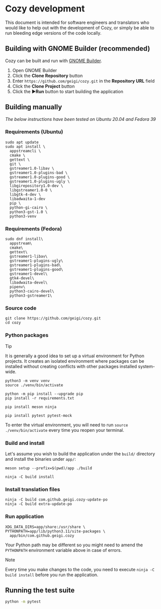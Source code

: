 # Cozy development

This document is intended for software engineers and translators who would like to help out with the development of Cozy, or simply be able to run bleeding edge versions of the code locally.


## Building with GNOME Builder (recommended)

Cozy can be built and run with [GNOME Builder](https://apps.gnome.org/Builder/).

1. Open GNOME Builder
2. Click the **Clone Repository** button
3. Enter `https://github.com/geigi/cozy.git` in the **Repository URL** field
4. Click the **Clone Project** button
5. Click the ▶️**Run** button to start building the application


## Building manually

_The below instructions have been tested on Ubuntu 20.04 and Fedora 39_


### Requirements (Ubuntu)

```console
sudo apt update
sudo apt install \
  appstreamcli \
  cmake \
  gettext \
  git \
  gstreamer1.0-libav \
  gstreamer1.0-plugins-bad \
  gstreamer1.0-plugins-good \
  gstreamer1.0-plugins-ugly \
  libgirepository1.0-dev \
  libgstreamer1.0-0 \
  libgtk-4-dev \
  libadwaita-1-dev
  pip \
  python-gi-cairo \
  python3-gst-1.0 \
  python3-venv
```


### Requirements (Fedora)

```console
sudo dnf install\
  appstream\
  cmake\
  gettext\
  gstreamer1-libav\
  gstreamer1-plugins-ugly\
  gstreamer1-plugins-bad\
  gstreamer1-plugins-good\
  gstreamer1-devel\
  gtk4-devel\
  libadwaita-devel\
  pipenv\
  python3-cairo-devel\
  python3-gstreamer1\
```


### Source code

```console
git clone https://github.com/geigi/cozy.git
cd cozy
```


### Python packages

> [!TIP]
> It is generally a good idea to set up a virtual environment for Python projects. It creates an isolated environment where packages can be installed without creating conflicts with other packages installed system-wide.

```console
python3 -m venv venv
source ./venv/bin/activate

python -m pip install --upgrade pip
pip install -r requirements.txt

pip install meson ninja

pip install pytest pytest-mock
```

To enter the virtual environment, you will need to run `source ./venv/bin/activate` every time you reopen your terminal.


### Build and install

Let's assume you wish to build the application under the `build/` directory and install the binaries under `app/`:

```console
meson setup --prefix=$(pwd)/app ./build

ninja -C build install
```


### Install translation files

```console
ninja -C build com.github.geigi.cozy-update-po
ninja -C build extra-update-po
```


### Run application

```console
XDG_DATA_DIRS=app/share:/usr/share \
PYTHONPATH=app/lib/python3.11/site-packages \
  app/bin/com.github.geigi.cozy
```

Your Python path may be different so you might need to amend the `PYTHONPATH` environment variable above in case of errors.

> [!NOTE]
> Every time you make changes to the code, you need to execute `ninja -C build install` before you run the application.


## Running the test suite

```bash
python -m pytest
```

